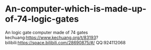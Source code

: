 # An-computer-which-is-made-up-of-74-logic-gates
An logic gate computer made of 74 gates
kechuang:https://www.kechuang.org/t/83193?
bilibili:https://space.bilibili.com/28690875/#/
QQ:924112068
